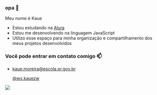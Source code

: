 ### opa 🤠

Meu nome é Kaue

- Estou estudando na [Alura](https://www.alura.com.br)
- Estou me desenvolvendo na linguagem JavaScript
- Utilizo esse espaço para minha organização e compartilhamento dos meus projetos desenvolvidos

### Você pode entrar em contato comigo 📫
- kaue.moreira@escola.pr.gov.br

  [@wx.kauezw](https://www.instagram.com.br)

![](https://media.tenor.com/rNGcuCXUhucAAAAM/cr7.gif)
